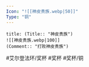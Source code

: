 ```yaml
---
Icon: "![[神皮贵族.webp|50]]"
Type: "铜"
---
```

```ad-common-bronze-trophy
title: (Title:: "神皮贵族")
![[神皮贵族.webp|100]]
(Comment:: "打败神皮贵族")
```

#艾尔登法环/奖杯 #奖杯 #奖杯/铜